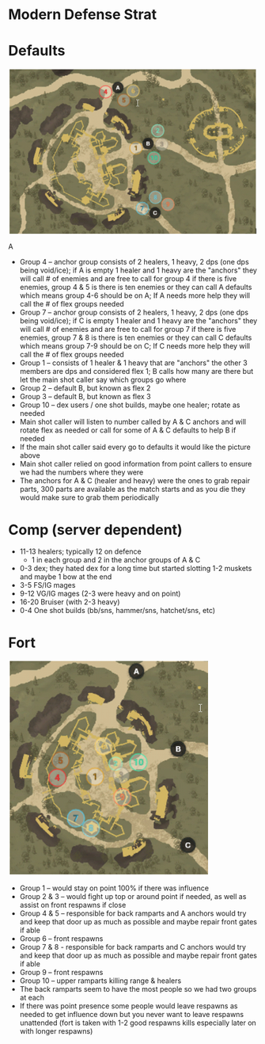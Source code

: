 # Modern Defense Strat

# Defaults

![](wordpad_PzTtLK5BPb.png)

A

- Group 4 – anchor group consists of 2 healers, 1 heavy, 2 dps (one dps being void/ice); if A is empty 1 healer and 1 heavy are the &quot;anchors&quot; they will call # of enemies and are free to call for group 4 if there is five enemies, group 4 &amp; 5 is there is ten enemies or they can call A defaults which means group 4-6 should be on A; If A needs more help they will call the # of flex groups needed
- Group 7 – anchor group consists of 2 healers, 1 heavy, 2 dps (one dps being void/ice); if C is empty 1 healer and 1 heavy are the &quot;anchors&quot; they will call # of enemies and are free to call for group 7 if there is five enemies, group 7 &amp; 8 is there is ten enemies or they can call C defaults which means group 7-9 should be on C; If C needs more help they will call the # of flex groups needed
- Group 1 – consists of 1 healer &amp; 1 heavy that are &quot;anchors&quot; the other 3 members are dps and considered flex 1; B calls how many are there but let the main shot caller say which groups go where
- Group 2 – default B, but known as flex 2
- Group 3 – default B, but known as flex 3
- Group 10 – dex users / one shot builds, maybe one healer; rotate as needed
- Main shot caller will listen to number called by A &amp; C anchors and will rotate flex as needed or call for some of A &amp; C defaults to help B if needed
- If the main shot caller said every go to defaults it would like the picture above
- Main shot caller relied on good information from point callers to ensure we had the numbers where they were
- The anchors for A &amp; C (healer and heavy) were the ones to grab repair parts, 300 parts are available as the match starts and as you die they would make sure to grab them periodically

# Comp (server dependent)

- 11-13 healers; typically 12 on defence
  - 1 in each group and 2 in the anchor groups of A &amp; C
- 0-3 dex; they hated dex for a long time but started slotting 1-2 muskets and maybe 1 bow at the end
- 3-5 FS/IG mages
- 9-12 VG/IG mages (2-3 were heavy and on point)
- 16-20 Bruiser (with 2-3 heavy)
- 0-4 One shot builds (bb/sns, hammer/sns, hatchet/sns, etc)

# Fort

![](wordpad_gMX29opIfV.png)

- Group 1 – would stay on point 100% if there was influence
- Group 2 &amp; 3 – would fight up top or around point if needed, as well as assist on front respawns if close
- Group 4 &amp; 5 – responsible for back ramparts and A anchors would try and keep that door up as much as possible and maybe repair front gates if able
- Group 6 – front respawns
- Group 7 &amp; 8 - responsible for back ramparts and C anchors would try and keep that door up as much as possible and maybe repair front gates if able
- Group 9 – front respawns
- Group 10 – upper ramparts killing range &amp; healers
- The back ramparts seem to have the most people so we had two groups at each
- If there was point presence some people would leave respawns as needed to get influence down but you never want to leave respawns unattended (fort is taken with 1-2 good respawns kills especially later on with longer respawns)
